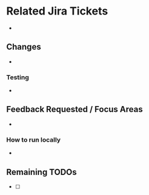 <!-- Add a title with the Jira ticket and purpose, e.g. "CSM-123 Awesome new feature". -->

<!-- Uncomment this if it's relevant. -->
<!-- **TIME SENSITIVE.** Deploy by: -->

# Related Jira Tickets

<!-- Link to the ticket for this work (e.g. https://energysage.atlassian.net/browse/CSM-123) and any other related tickets. -->

-

## Changes

<!-- Describe your work in detail. -->

-

### Testing

<!-- Describe tests that you have written and/or identify existing tests that cover your work. -->

-

## Feedback Requested / Focus Areas

<!-- Consider @mention-ing specific reviewers to give them guidance, and/or adding your own review comments after submitting the PR. -->

-

### How to run locally

<!-- Include any instructions and/or links to docs to help reviewers see your work in their dev environments. -->

-

## Remaining TODOs

<!-- Is there additional work to be done prior to merge/deployment, or in a subsequent PR? -->

- [ ]

